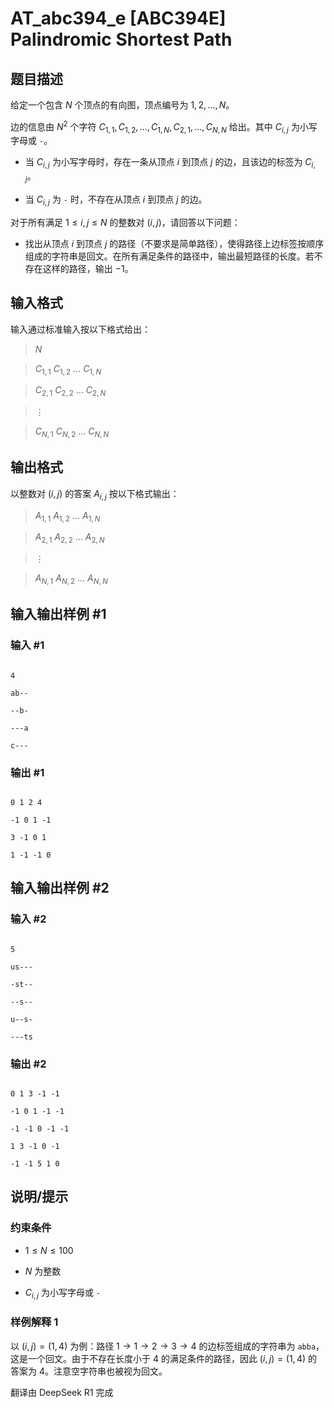 # AT_abc394_e [ABC394E] Palindromic Shortest Path

## 题目描述

[problemUrl]: https://atcoder.jp/contests/abc394/tasks/abc394_e

给定一个包含 $N$ 个顶点的有向图，顶点编号为 $1, 2, \ldots, N$。

边的信息由 $N^2$ 个字符 $C_{1, 1}, C_{1, 2}, \ldots, C_{1, N}, C_{2, 1}, \ldots, C_{N, N}$ 给出。其中 $C_{i, j}$ 为小写字母或 `-`。

- 当 $C_{i, j}$ 为小写字母时，存在一条从顶点 $i$ 到顶点 $j$ 的边，且该边的标签为 $C_{i, j}$。
- 当 $C_{i, j}$ 为 `-` 时，不存在从顶点 $i$ 到顶点 $j$ 的边。

对于所有满足 $1 \leq i, j \leq N$ 的整数对 $(i, j)$，请回答以下问题：

- 找出从顶点 $i$ 到顶点 $j$ 的路径（不要求是简单路径），使得路径上边标签按顺序组成的字符串是回文。在所有满足条件的路径中，输出最短路径的长度。若不存在这样的路径，输出 $-1$。

## 输入格式

输入通过标准输入按以下格式给出：

> $N$  
> $C_{1, 1}$ $C_{1, 2}$ $\ldots$ $C_{1, N}$  
> $C_{2, 1}$ $C_{2, 2}$ $\ldots$ $C_{2, N}$  
> $\vdots$  
> $C_{N, 1}$ $C_{N, 2}$ $\ldots$ $C_{N, N}$

## 输出格式

以整数对 $(i, j)$ 的答案 $A_{i, j}$ 按以下格式输出：

> $A_{1, 1}$ $A_{1, 2}$ $\ldots$ $A_{1, N}$  
> $A_{2, 1}$ $A_{2, 2}$ $\ldots$ $A_{2, N}$  
> $\vdots$  
> $A_{N, 1}$ $A_{N, 2}$ $\ldots$ $A_{N, N}$

## 输入输出样例 #1

### 输入 #1

```
4
ab--
--b-
---a
c---
```

### 输出 #1

```
0 1 2 4
-1 0 1 -1
3 -1 0 1
1 -1 -1 0
```

## 输入输出样例 #2

### 输入 #2

```
5
us---
-st--
--s--
u--s-
---ts
```

### 输出 #2

```
0 1 3 -1 -1
-1 0 1 -1 -1
-1 -1 0 -1 -1
1 3 -1 0 -1
-1 -1 5 1 0
```

## 说明/提示

### 约束条件

- $1 \leq N \leq 100$
- $N$ 为整数
- $C_{i, j}$ 为小写字母或 `-`

### 样例解释 1

以 $(i, j) = (1, 4)$ 为例：路径 $1 \to 1 \to 2 \to 3 \to 4$ 的边标签组成的字符串为 `abba`，这是一个回文。由于不存在长度小于 $4$ 的满足条件的路径，因此 $(i, j) = (1, 4)$ 的答案为 $4$。注意空字符串也被视为回文。

翻译由 DeepSeek R1 完成